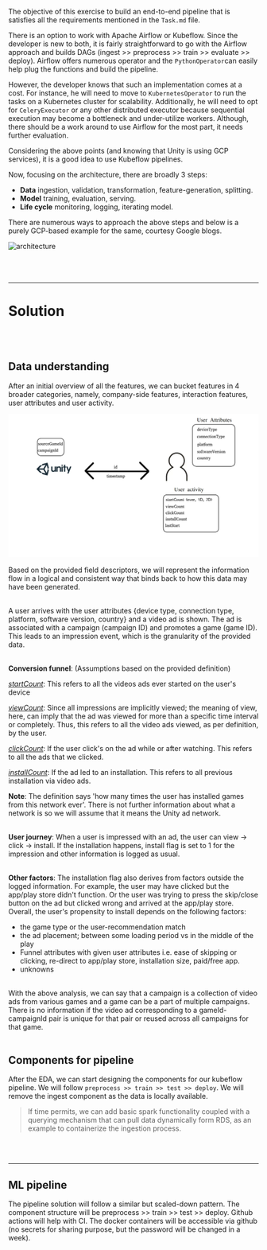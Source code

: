 The objective of this exercise to build an end-to-end pipeline that is satisfies all the requirements mentioned in the `Task.md` file.

There is an option to work with Apache Airflow or Kubeflow. Since the developer is new to both, it is fairly straightforward to go with the Airflow approach and builds DAGs (ingest >> preprocess >> train >> evaluate >> deploy). Airflow offers numerous operator and the `PythonOperator`can easily help plug the functions and build the pipeline.

However, the developer knows that such an implementation comes at a cost. For instance, he will need to move to `KubernetesOperator` to run the tasks on a Kubernetes cluster for scalability. Additionally, he will need to opt for `CeleryExecutor` or any other distributed executor because sequential execution may become a bottleneck and under-utilize workers. Although, there should be a work around to use Airflow for the most part, it needs further evaluation.

Considering the above points (and knowing that Unity is using GCP services), it is a good idea to use Kubeflow pipelines.

Now, focusing on the architecture, there are broadly 3 steps:
- **Data** ingestion, validation, transformation, feature-generation, splitting.
- **Model** training, evaluation, serving.
- **Life cycle** monitoring, logging, iterating model.

There are numerous ways to approach the above steps and below is a purely GCP-based example for the same, courtesy Google blogs.

![architecture](https://cloud.google.com/solutions/images/architecture-for-mlops-using-tfx-kubeflow-pipelines-and-cloud-build-6-ci-cd-kubeflow.svg)
<br><br>
<br><br>

---

# Solution
<br><br>

## Data understanding

After an initial overview of all the features, we can bucket features in 4 broader categories, namely, company-side features, interaction features, user attributes and user activity.

![data_clusters](data_clusters.jpg)

Based on the provided field descriptors, we will represent the information flow in a logical and consistent way that binds back to how this data may have been generated.
<br><br>

A user arrives with the user attributes {device type, connection type, platform, software version, country} and a video ad is shown. The ad is associated with a campaign (campaign ID) and promotes a game (game ID). This leads to an impression event, which is the granularity of the provided data.
<br><br>

**Conversion funnel**:
(Assumptions based on the provided definition)

<u>*startCount*</u>: This refers to all the videos ads ever started on the user's device

<u>*viewCount*</u>: Since all impressions are implicitly viewed; the meaning of view, here, can imply that the ad was viewed for more than a specific time interval or completely. Thus, this refers to all the video ads viewed, as per definition, by the user.

<u>*clickCount*</u>: If the user click's on the ad while or after watching. This refers to all the ads that we clicked.

<u>*installCount*</u>: If the ad led to an installation. This refers to all previous installation via video ads.

**Note**: The definition says 'how many times the user has installed games from this network ever'. There is not further information about what a network is so we will assume that it means the Unity ad network.
<br><br>

**User journey**: When a user is impressed with an ad, the user can view -> click -> install. If the installation happens, install flag is set to 1 for the impression and other information is logged as usual.
<br><br>

**Other factors**: The installation flag also derives from factors outside the logged information. For example, the user may have clicked but the app/play store didn't function. Or the user was trying to press the skip/close button on the ad but clicked wrong and arrived at the app/play store. Overall, the user's propensity to install depends on the following factors:

- the game type or the user-recommendation match
- the ad placement; between some loading period vs in the middle of the play
- Funnel attributes with given user attributes i.e. ease of skipping or clicking, re-direct to app/play store, installation size, paid/free app.
- unknowns
<br><br>

With the above analysis, we can say that a campaign is a collection of video ads from various games and a game can be a part of multiple campaigns. There is no information if the video ad corresponding to a gameId-campaignId pair is unique for that pair or reused across all campaigns for that game.
<br><br>

## Components for pipeline

After the EDA, we can start designing the components for our kubeflow pipeline. We will follow `preprocess >> train >> test >> deploy`. We will remove the ingest component as the data is locally available.

> If time permits, we can add basic spark functionality coupled with a querying mechanism that can pull data dynamically form RDS, as an example to containerize the  ingestion process.

<br><br>
***
## ML pipeline
The pipeline solution will follow a similar but scaled-down pattern. The component structure will be preprocess >> train >> test >> deploy. Github actions will help with CI. The docker containers will be accessible via github (no secrets for sharing purpose, but the password will be changed in a week).